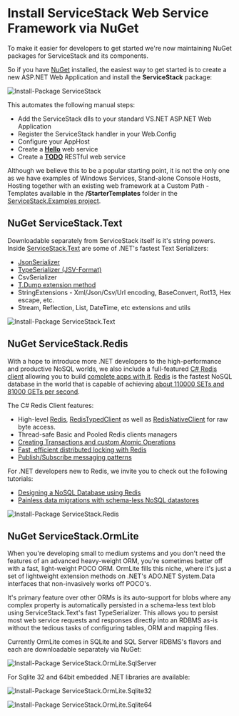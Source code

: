 # Install ServiceStack Web Service Framework via NuGet

To make it easier for developers to get started we're now maintaining NuGet packages for ServiceStack and its components.

So if you have [NuGet](http://nuget.org) installed, the easiest way to get started is to create a new ASP.NET Web Application and install the **ServiceStack** package:

![Install-Package ServiceStack](http://servicestack.net/img/nuget-servicestack.png)

This automates the following manual steps: 

* Add the ServiceStack dlls to your standard VS.NET ASP.NET Web Application 
* Register the ServiceStack handler in your Web.Config
* Configure your AppHost 
* Create a **[Hello](http://servicestack.net/ServiceStack.Hello/)** web service
* Create a **[TODO](http://servicestack.net/Backbone.Todos/)** RESTful web service

Although we believe this to be a popular starting point, it is not the only one as we have examples of Windows Services, Stand-alone Console Hosts, Hosting together with an existing web framework at a Custom Path - Templates available in the **/StarterTemplates** folder in the [ServiceStack.Examples project](https://github.com/ServiceStack/ServiceStack.Examples/downloads).

## NuGet ServiceStack.Text

Downloadable separately from ServiceStack itself is it's string powers. Inside [ServiceStack.Text](~/text-serializers/json-csv-jsv-serializers) are some of .NET's fastest Text Serializers:

* [JsonSerializer](http://www.servicestack.net/mythz_blog/?p=344)
* [TypeSerializer (JSV-Format)](~/text-serializers/jsv-format)
* CsvSerializer
* [T.Dump extension method](http://www.servicestack.net/mythz_blog/?p=202)
* StringExtensions - Xml/Json/Csv/Url encoding, BaseConvert, Rot13, Hex escape, etc.
* Stream, Reflection, List, DateTime, etc extensions and utils

![Install-Package ServiceStack.Text](http://servicestack.net/img/nuget-servicestack.text.png)

## NuGet ServiceStack.Redis

With a hope to introduce more .NET developers to the high-performance and productive NoSQL worlds, we also include a full-featured [C# Redis client](~/redis-client/redis-client) allowing you to build [complete apps with it](http://servicestack.net/RedisStackOverflow/). [Redis](http://redis.io/) is the fastest NoSQL database in the world that is capable of achieving [about 110000 SETs and 81000 GETs per second](http://redis.io/topics/benchmarks).

The C# Redis Client features:

* High-level [Redis](~/redis-client/iredisclient-api), [RedisTypedClient](~/redis-client/iredistypedclient-api) as well as [RedisNativeClient](~/redis-client/iredisnativeclient-api) for raw byte access.
* Thread-safe Basic and Pooled Redis clients managers
* [Creating Transactions and custom Atomic Operations](~/redis-client/redis-transactions)
* [Fast, efficient distributed locking with Redis](https://github.com/ServiceStack/ServiceStack.Redis/wiki/RedisLocks)
* [Publish/Subscribe messaging patterns](~/redis-client/redis-pubsub)

For .NET developers new to Redis, we invite you to check out the following tutorials:

* [Designing a NoSQL Database using Redis](~/redis-client/designing-nosql-database)
* [Painless data migrations with schema-less NoSQL datastores](~/redis-client/schemaless-nosql-migrations)

![Install-Package ServiceStack.Redis](http://servicestack.net/img/nuget-servicestack.redis.png)

## NuGet ServiceStack.OrmLite

When you're developing small to medium systems and you don't need the features of an advanced heavy-weight ORM, you're sometimes better off with a fast, light-weight POCO ORM. OrmLite fills this niche, where it's just a set of lightweight extension methods on .NET's ADO.NET System.Data interfaces that non-invasively works off POCO's. 

It's primary feature over other ORMs is its auto-support for blobs where any complex property is automatically persisted in a schema-less text blob using ServiceStack.Text's fast TypeSerializer. This allows you to persist most web service requests and responses directly into an RDBMS as-is without the tedious tasks of configuring tables, ORM and mapping files.

Currently OrmLite comes in SQLite and SQL Server RDBMS's flavors and each are downloadable separately via NuGet:

![Install-Package ServiceStack.OrmLite.SqlServer](http://servicestack.net/img/nuget-servicestack.ormlite.sqlserver.png)

For Sqlite 32 and 64bit embedded .NET libraries are available:

![Install-Package ServiceStack.OrmLite.Sqlite32](http://servicestack.net/img/nuget-servicestack.ormlite.sqlite32.png)

![Install-Package ServiceStack.OrmLite.Sqlite64](http://servicestack.net/img/nuget-servicestack.ormlite.sqlite64.png)


